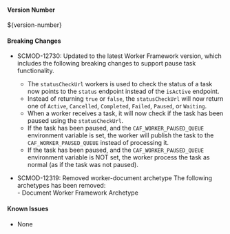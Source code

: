 #### Version Number
${version-number}

#### Breaking Changes
- SCMOD-12730: Updated to the latest Worker Framework version, which includes the following breaking changes to support pause task functionality.
  - The `statusCheckUrl` workers is used to check the status of a task now points to the `status` endpoint instead of the `isActive` endpoint.
  - Instead of returning `true` or `false`, the `statusCheckUrl` will now return one of `Active`, `Cancelled`, `Completed`, `Failed`,
  `Paused`, or `Waiting`.
  - When a worker receives a task, it will now check if the task has been paused using the `statusCheckUrl`.
  - If the task has been paused, and the `CAF_WORKER_PAUSED_QUEUE` environment variable is set, the worker will publish the task to the
  `CAF_WORKER_PAUSED_QUEUE` instead of processing it.
  - If the task has been paused, and the `CAF_WORKER_PAUSED_QUEUE` environment variable is NOT set, the worker process the task as
  normal (as if the task was not paused).

- SCMOD-12319: Removed worker-document archetype
    The following archetypes has been removed:  
      - Document Worker Framework Archetype

#### Known Issues
- None
